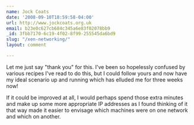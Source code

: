 ```yaml
---
name: Jock Coats
date: '2008-09-10T18:59:58-04:00'
url: http://www.jockcoats.org.uk
email: b23e0c627cb684c345a6e83f02078bb9
_id: 3fbb7170-6c19-4f02-8f99-255545da6bd9
slug: "/xen-networking/"
layout: comment

---
```


Let me just say "thank you" for this.  I've been so hopelessly confused by various recipes I've read to do this, but I could follow yours and now have my ideal scenario up and running which has elluded me for three weeks now!

If it could be improved at all, I would perhaps spend those extra minutes and make up some more appropriate IP addresses as I found thinking of it that way made it easier to envisage which machines were on one network and which on another.
